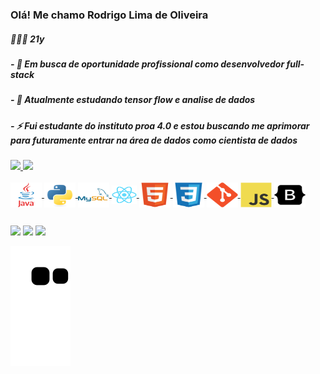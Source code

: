### Olá! Me chamo Rodrigo Lima de Oliveira
##### 🙋🏻‍♂️ 21y
##### - 🔭 Em busca de oportunidade profissional como desenvolvedor full-stack
##### - 🌱 Atualmente estudando tensor flow e analise de dados
##### - ⚡ Fui estudante do instituto proa 4.0 e estou buscando me aprimorar para futuramente entrar na área de dados como cientista de dados
 <div>
  <a href="https://github.com/Rodrigo-L-Oliveira">
  <img height="168em" src="https://github-readme-stats.vercel.app/api?username=Rodrigo-L-Oliveira&show_icons=true&theme=dracula&include_all_commits=true&count_private=true"/>
  <img height="170em" src="https://github-readme-stats.vercel.app/api/top-langs/?username=Rodrigo-L-Oliveira&layout=compact&langs_count=7&theme=dracula"/>
</div>
    
<div style="display: inline_block"><br>
  <img align="center" height="40" width="50" src="https://github.com/devicons/devicon/blob/master/icons/java/java-original-wordmark.svg">
  <img align="center" height="40" width="50" src="https://github.com/devicons/devicon/blob/master/icons/python/python-original.svg">
  <img align="center" height="40" width="50" src="https://github.com/devicons/devicon/blob/master/icons/mysql/mysql-original-wordmark.svg">
  <img align="center" alt="Rafa-React" height="30" width="40" src="https://raw.githubusercontent.com/devicons/devicon/master/icons/react/react-original.svg">
  <img align="center" height="40" width="50" src="https://github.com/devicons/devicon/blob/master/icons/html5/html5-original.svg">
  <img align="center" height="40" width="50" src="https://github.com/devicons/devicon/blob/master/icons/css3/css3-original.svg">
  <img align="center" height="40" width="50" src="https://github.com/devicons/devicon/blob/master/icons/git/git-original.svg">
  <img align="center" height="40" width="50" src="https://github.com/devicons/devicon/blob/master/icons/javascript/javascript-original.svg">
  <img align="center" height="40" width="50" src="https://github.com/devicons/devicon/blob/master/icons/bootstrap/bootstrap-plain.svg">
  </div>
  
  ##
  <div>
  <a href="https://api.whatsapp.com/send?phone=5511978976967" target="_blank"><img src="https://img.shields.io/badge/WhatsApp-25D366?style=for-the-badge&logo=whatsapp&logoColor=white" target="_blank"></a>
  <a href = "mailto:contato.rodrigo.oliveiraa@gmail.com"><img src="https://img.shields.io/badge/Gmail-D14836?style=for-the-badge&logo=gmail&logoColor=white" target="_blank"></a>
  <a href="https://www.linkedin.com/in/rodrigo-lima-de-oliveira/" target="_blank"><img src="https://img.shields.io/badge/-LinkedIn-%230077B5?style=for-the-badge&logo=linkedin&logoColor=white" target="_blank"></a>
  </div>

 ![snake gif](https://github.com/Rodrigo-L-Oliveira/Rodrigo-L-Oliveira/blob/output/github-contribution-grid-snake.svg)
